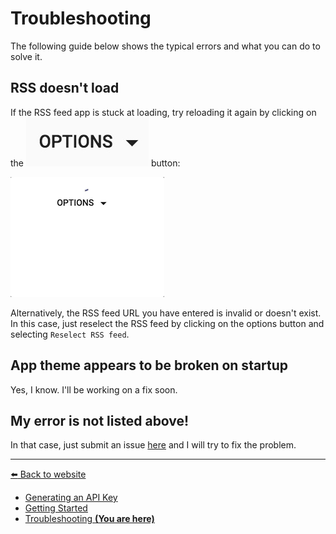 # Troubleshooting
The following guide below shows the typical errors and what you can do to solve it.

## RSS doesn't load
If the RSS feed app is stuck at loading, try reloading it again by clicking on the ![Options button](../img/troubleshooting/options_btn.jpg) button:

![Options](../img/troubleshooting/rss_feed_not_loading.gif)

Alternatively, the RSS feed URL you have entered is invalid or doesn't exist. In this case, just reselect the RSS feed by clicking on the options button and selecting `Reselect RSS feed`.

## App theme appears to be broken on startup
Yes, I know. I'll be working on a fix soon.

## My error is not listed above!
In that case, just submit an issue [here][issue_form] and I will try to fix the problem.

[issue_form]: https://goo.gl/forms/hopvyFXOqHfpA1kq2

<!-- begin end links -->
---
[:arrow_left: Back to website](https://chan4077.github.io/rss-reader)

- [Generating an API Key](./generate-api-key.md)
- [Getting Started](./getting-started.md)
- [Troubleshooting **(You are here)**](./troubleshooting.md)
<!-- end links -->